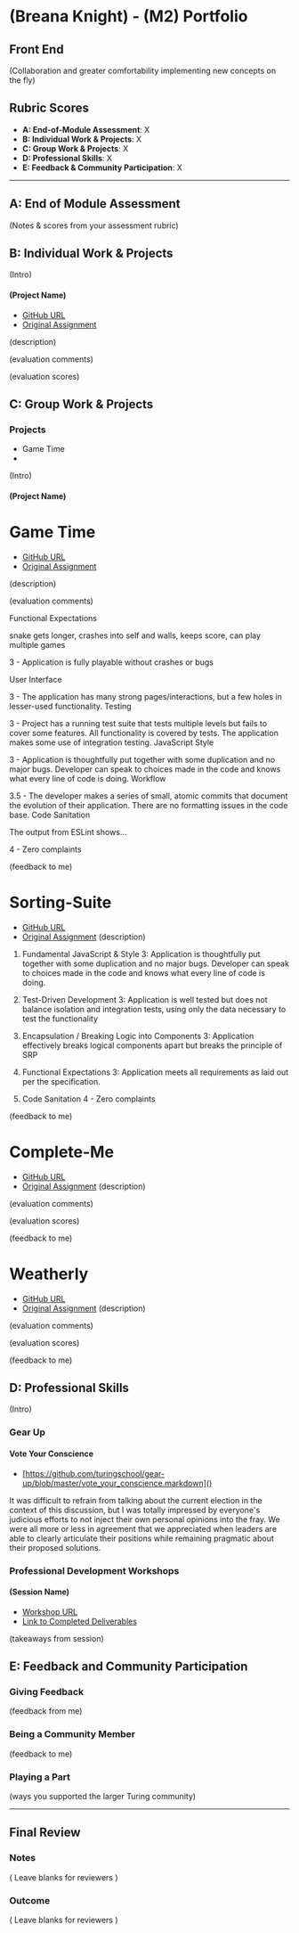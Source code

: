 # (Breana Knight) - (M2) Portfolio

## Front End

(Collaboration and greater comfortability implementing new concepts on the fly)

## Rubric Scores

* **A: End-of-Module Assessment**: X
* **B: Individual Work & Projects**: X
* **C: Group Work & Projects**: X
* **D: Professional Skills**: X
* **E: Feedback & Community Participation**: X

-----------------------

## A: End of Module Assessment

(Notes & scores from your assessment rubric)


## B: Individual Work & Projects

(Intro)

#### (Project Name)

* [GitHub URL]()
* [Original Assignment]()

(description)

(evaluation comments)

(evaluation scores)

## C: Group Work & Projects

### Projects
* Game Time
* 

(Intro)

#### (Project Name)

# Game Time 
* [GitHub URL](https://github.com/anderswood/gametime-snake)
* [Original Assignment](http://frontend.turing.io/projects/game-time.html)

(description)

(evaluation comments)

Functional Expectations

snake gets longer, crashes into self and walls, keeps score, can play multiple games

3 - Application is fully playable without crashes or bugs

User Interface

3 - The application has many strong pages/interactions, but a few holes in lesser-used functionality.
Testing

3 - Project has a running test suite that tests multiple levels but fails to cover some features. All functionality is covered by tests. The application makes some use of integration testing.
JavaScript Style

3 - Application is thoughtfully put together with some duplication and no major bugs. Developer can speak to choices made in the code and knows what every line of code is doing.
Workflow

3.5 - The developer makes a series of small, atomic commits that document the evolution of their application. There are no formatting issues in the code base.
Code Sanitation

The output from ESLint shows…

4 - Zero complaints

(feedback to me)


# Sorting-Suite
* [GitHub URL](http://frontend.turing.io/projects/sorting-suite.html)
* [Original Assignment](http://frontend.turing.io/projects/sorting-suite.html)
(description)

1. Fundamental JavaScript & Style
3: Application is thoughtfully put together with some duplication and no major bugs. Developer can speak to choices made in the code and knows what every line of code is doing.

2. Test-Driven Development
3: Application is well tested but does not balance isolation and integration tests, using only the data necessary to test the functionality

3. Encapsulation / Breaking Logic into Components
3: Application effectively breaks logical components apart but breaks the principle of SRP

4. Functional Expectations
3: Application meets all requirements as laid out per the specification.

5. Code Sanitation
4 - Zero complaints



(feedback to me)


# Complete-Me
* [GitHub URL](https://github.com/AKewlBreeze/complete-me-2)
* [Original Assignment](http://frontend.turing.io/projects/complete-me.html)
(description)


(evaluation comments)

(evaluation scores)

(feedback to me)


# Weatherly
* [GitHub URL](https://github.com/tlgreg86/weatherly)
* [Original Assignment](http://frontend.turing.io/projects/weathrly.html)
(description)

(evaluation comments)

(evaluation scores)

(feedback to me)

## D: Professional Skills
(Intro)

### Gear Up
#### Vote Your Conscience

* [https://github.com/turingschool/gear-up/blob/master/vote_your_conscience.markdown]()

It was difficult to refrain from talking about the current election in the context of this discussion, but I was totally impressed by everyone's judicious efforts to not inject their own personal opinions into the fray. We were all more or less in agreement that we appreciated when leaders are able to clearly articulate their positions while remaining pragmatic about their proposed solutions.  


### Professional Development Workshops
#### (Session Name)

* [Workshop URL]()
* [Link to Completed Deliverables]()

(takeaways from session)

## E: Feedback and Community Participation

### Giving Feedback

(feedback from me)

### Being a Community Member

(feedback to me)

### Playing a Part

(ways you supported the larger Turing community)

------------------

## Final Review

### Notes

( Leave blanks for reviewers )

### Outcome

( Leave blanks for reviewers )
